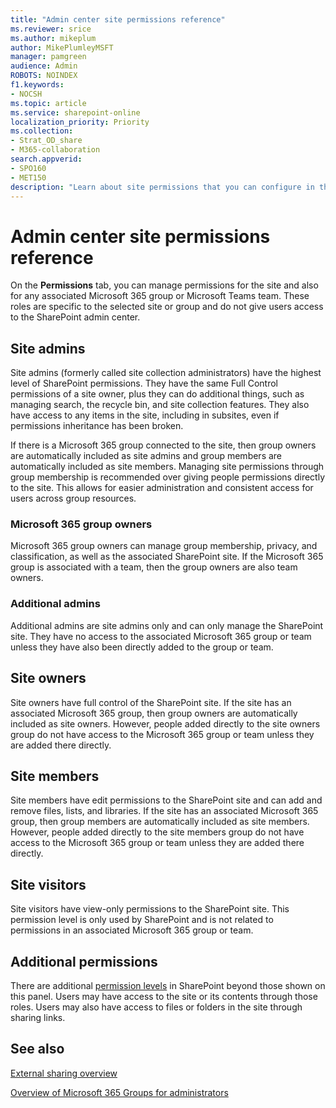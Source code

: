 ```yaml
---
title: "Admin center site permissions reference"
ms.reviewer: srice
ms.author: mikeplum
author: MikePlumleyMSFT
manager: pamgreen
audience: Admin
ROBOTS: NOINDEX
f1.keywords:
- NOCSH
ms.topic: article
ms.service: sharepoint-online
localization_priority: Priority
ms.collection:  
- Strat_OD_share
- M365-collaboration
search.appverid:
- SPO160
- MET150
description: "Learn about site permissions that you can configure in the SharePoint admin center."
---
```


# Admin center site permissions reference

On the **Permissions** tab, you can manage permissions for the site and also for any associated Microsoft 365 group or Microsoft Teams team. These roles are specific to the selected site or group and do not give users access to the SharePoint admin center.

## Site admins

Site admins (formerly called site collection administrators) have the highest level of SharePoint permissions. They have the same Full Control permissions of a site owner, plus they can do additional things, such as managing search, the recycle bin, and site collection features. They also have access to any items in the site, including in subsites, even if permissions inheritance has been broken.

If there is a Microsoft 365 group connected to the site, then group owners are automatically included as site admins and group members are automatically included as site members. Managing site permissions through group membership is recommended over giving people permissions directly to the site. This allows for easier administration and consistent access for users across group resources.

### Microsoft 365 group owners

Microsoft 365 group owners can manage group membership, privacy, and classification, as well as the associated SharePoint site. If the Microsoft 365 group is associated with a team, then the group owners are also team owners.

### Additional admins

Additional admins are site admins only and can only manage the SharePoint site. They have no access to the associated Microsoft 365 group or team unless they have also been directly added to the group or team.

## Site owners

Site owners have full control of the SharePoint site. If the site has an associated Microsoft 365 group, then group owners are automatically included as site owners. However, people added directly to the site owners group do not have access to the Microsoft 365 group or team unless they are added there directly.

## Site members

Site members have edit permissions to the SharePoint site and can add and remove files, lists, and libraries. If the site has an associated Microsoft 365 group, then group members are automatically included as site members. However, people added directly to the site members group do not have access to the Microsoft 365 group or team unless they are added there directly.

## Site visitors

Site visitors have view-only permissions to the SharePoint site. This permission level is only used by SharePoint and is not related to permissions in an associated Microsoft 365 group or team.

## Additional permissions

There are additional [permission levels](understanding-permission-levels.md) in SharePoint beyond those shown on this panel. Users may have access to the site or its contents through those roles. Users may also have access to files or folders in the site through sharing links.

## See also

[External sharing overview](external-sharing-overview.md)

[Overview of Microsoft 365 Groups for administrators](https://docs.microsoft.com/office365/admin/create-groups/office-365-groups)